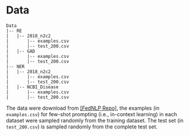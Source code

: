 # Data

```
Data
|-- RE
|   |-- 2018_n2c2
|       |-- examples.csv
|       |-- test_200.csv
|   |-- GAD
|       |-- examples.csv
|       |-- test_200.csv
|-- NER
|   |-- 2018_n2c2
|       |-- examples.csv
|       |-- test_200.csv
|   |-- NCBI_Disease
|       |-- examples.csv
|       |-- test_200.csv

```

The data were download from [[FedNLP Repo]](https://github.com/PL97/FedNLP), the examples (in `examples.csv`) for few-shot prompting (i.e., in-context learning) in each dataset were sampled randomly from the training dataset. The test set (in `test_200.csv`) is sampled randomly from the complete test set.
